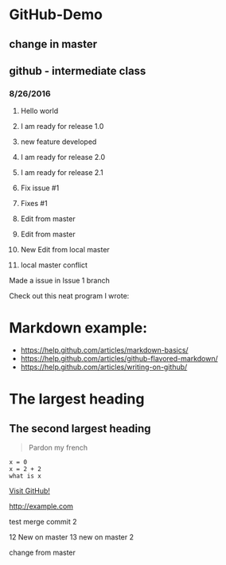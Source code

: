 # GitHub-Demo

## change in master

## github - intermediate class
### 8/26/2016

1. Hello world
2. I am ready for release 1.0
3. new feature developed
4. I am ready for release 2.0
5. I am ready for release 2.1
6. Fix issue #1
7. Fixes #1
8. Edit from master
9. Edit from master
10. New Edit from local master


11. local master conflict

Made a issue in Issue 1 branch

Check out this neat program I wrote:

# Markdown example:
- https://help.github.com/articles/markdown-basics/
- https://help.github.com/articles/github-flavored-markdown/
- https://help.github.com/articles/writing-on-github/

# The largest heading
## The second largest heading

> Pardon my french

```
x = 0
x = 2 + 2
what is x
```
[Visit GitHub!](https://www.github.com)

http://example.com

test merge commit 2

12 New on master
13 new on master 2


change from master
